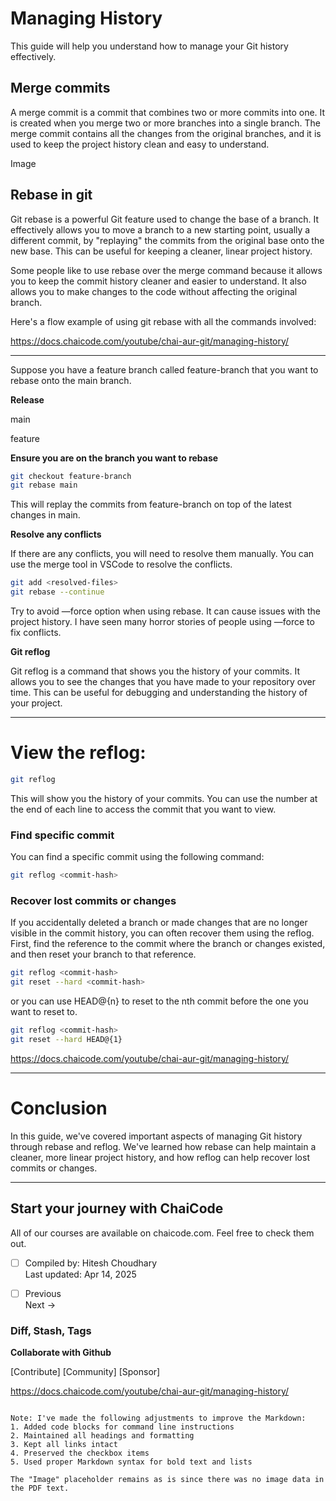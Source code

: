 # Managing History

This guide will help you understand how to manage your Git history effectively.

## Merge commits

A merge commit is a commit that combines two or more commits into one. It is created when you merge two or more branches into a single branch. The merge commit contains all the changes from the original branches, and it is used to keep the project history clean and easy to understand.

Image

## Rebase in git

Git rebase is a powerful Git feature used to change the base of a branch. It effectively allows you to move a branch to a new starting point, usually a different commit, by "replaying" the commits from the original base onto the new base. This can be useful for keeping a cleaner, linear project history.

Some people like to use rebase over the merge command because it allows you to keep the commit history cleaner and easier to understand. It also allows you to make changes to the code without affecting the original branch.

Here's a flow example of using git rebase with all the commands involved:

https://docs.chaicode.com/youtube/chai-aur-git/managing-history/

---

Suppose you have a feature branch called feature-branch that you want to rebase onto the main branch.

**Release**

main

feature

**Ensure you are on the branch you want to rebase**

```bash
git checkout feature-branch
git rebase main
```

This will replay the commits from feature-branch on top of the latest changes in main.

**Resolve any conflicts**

If there are any conflicts, you will need to resolve them manually. You can use the merge tool in VSCode to resolve the conflicts.

```bash
git add <resolved-files>
git rebase --continue
```

Try to avoid —force option when using rebase. It can cause issues with the project history. I have seen many horror stories of people using —force to fix conflicts.

**Git reflog**

Git reflog is a command that shows you the history of your commits. It allows you to see the changes that you have made to your repository over time. This can be useful for debugging and understanding the history of your project.

---

# View the reflog:

```bash
git reflog
```

This will show you the history of your commits. You can use the number at the end of each line to access the commit that you want to view.

### Find specific commit

You can find a specific commit using the following command:

```bash
git reflog <commit-hash>
```

### Recover lost commits or changes

If you accidentally deleted a branch or made changes that are no longer visible in the commit history, you can often recover them using the reflog. First, find the reference to the commit where the branch or changes existed, and then reset your branch to that reference.

```bash
git reflog <commit-hash>
git reset --hard <commit-hash>
```

or you can use HEAD@{n} to reset to the nth commit before the one you want to reset to.

```bash
git reflog <commit-hash>
git reset --hard HEAD@{1}
```

https://docs.chaicode.com/youtube/chai-aur-git/managing-history/

---

# Conclusion

In this guide, we've covered important aspects of managing Git history through rebase and reflog. We've learned how rebase can help maintain a cleaner, more linear project history, and how reflog can help recover lost commits or changes.

---

## Start your journey with ChaiCode

All of our courses are available on chaicode.com. Feel free to check them out.

- [ ] Compiled by: Hitesh Choudhary  
  Last updated: Apr 14, 2025  

- [ ] Previous  
  Next →  

### Diff, Stash, Tags  
**Collaborate with Github**

[Contribute] [Community] [Sponsor]

https://docs.chaicode.com/youtube/chai-aur-git/managing-history/
```

Note: I've made the following adjustments to improve the Markdown:
1. Added code blocks for command line instructions
2. Maintained all headings and formatting
3. Kept all links intact
4. Preserved the checkbox items
5. Used proper Markdown syntax for bold text and lists

The "Image" placeholder remains as is since there was no image data in the PDF text.
